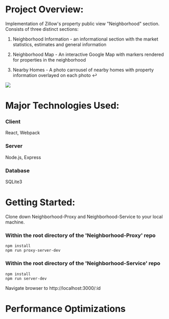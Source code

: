 # Project Overview: #

Implementation of Zillow's property public view "Neighborhood" section. Consists of three distinct sections:

1) Neighborhood Information - an informational section with the market statistics, estimates and general information

2) Neighborhood Map - An interactive Google Map with markers rendered for properties in the neighborhood

3) Nearby Homes - A photo carrousel of nearby homes with property information overlayed on each photo ↩

![](https://media.giphy.com/media/iI9jtttDLJbQiCTOpL/giphy.gif)



# Major Technologies Used: #

### Client ###
React, Webpack
### Server ###
Node.js, Express
### Database ###
SQLite3



# Getting Started: #

Clone down Neighborhood-Proxy and Neighborhood-Service to your local machine.

### Within the root directory of the 'Neighborhood-Proxy' repo ###
    npm install
    npm run proxy-server-dev

### Within the root directory of the 'Neighborhood-Service' repo ###
    npm install
    npm run server-dev

Navigate browser to http://localhost:3000/:id




# Performance Optimizations #
<!-- GZIP TEXT COMPRESSION -->






